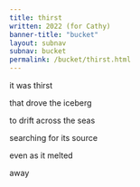 ```yaml
---
title: thirst
written: 2022 (for Cathy)
banner-title: "bucket" 
layout: subnav
subnav: bucket
permalink: /bucket/thirst.html
---
```


<div class="poem">
it was thirst  

that drove the iceberg  

to drift across the seas  

searching for its source  

even as it melted  

away  
</div>

